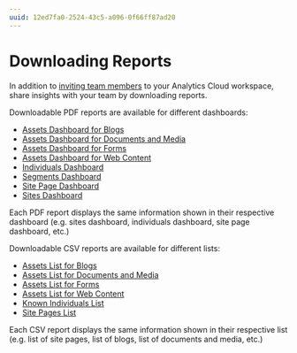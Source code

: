 ```yaml
---
uuid: 12ed7fa0-2524-43c5-a096-0f66ff87ad20
---
```

# Downloading Reports

In addition to [inviting team members](../workspace-settings/managing-users.md#inviting-users) to your Analytics Cloud workspace, share insights with your team by downloading reports.

Downloadable PDF reports are available for different dashboards:

* [Assets Dashboard for Blogs](../touchpoints/assets/blogs.md)
* [Assets Dashboard for Documents and Media](../touchpoints/assets/documents-and-media.md)
* [Assets Dashboard for Forms](../touchpoints/assets/forms.md)
* [Assets Dashboard for Web Content](../touchpoints/assets/web-content.md)
* [Individuals Dashboard](../people/individuals.md)
* [Segments Dashboard](../people/segments/segments.md)
* [Site Page Dashboard](../touchpoints/pages/pages.md)
* [Sites Dashboard](../touchpoints/sites-dashboard.md)

Each PDF report displays the same information shown in their respective dashboard (e.g. sites dashboard, individuals dashboard, site page dashboard, etc.)

Downloadable CSV reports are available for different lists:

* [Assets List for Blogs](../touchpoints/assets/blogs.md)
* [Assets List for Documents and Media](../touchpoints/assets/documents-and-media.md)
* [Assets List for Forms](../touchpoints/assets/forms.md)
* [Assets List for Web Content](../touchpoints/assets/web-content.md)
* [Known Individuals List](../people/individuals/individual-profiles.md)
* [Site Pages List](../touchpoints.md#viewing-page-data)

Each CSV report displays the same information shown in their respective list (e.g. list of site pages, list of blogs, list of documents and media, etc.)